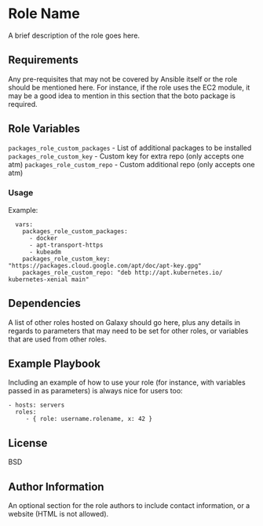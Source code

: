 Role Name
=========

A brief description of the role goes here.

Requirements
------------

Any pre-requisites that may not be covered by Ansible itself or the role should be mentioned here. For instance, if the role uses the EC2 module, it may be a good idea to mention in this section that the boto package is required.

Role Variables
--------------

`packages_role_custom_packages` - List of additional packages to be installed
`packages_role_custom_key` - Custom key for extra repo (only accepts one atm)
`packages_role_custom_repo` - Custom additional repo (only accepts one atm)

### Usage

Example:
```
  vars:
    packages_role_custom_packages:
      - docker
      - apt-transport-https
      - kubeadm
    packages_role_custom_key: "https://packages.cloud.google.com/apt/doc/apt-key.gpg"
    packages_role_custom_repo: "deb http://apt.kubernetes.io/ kubernetes-xenial main"
```  


Dependencies
------------

A list of other roles hosted on Galaxy should go here, plus any details in regards to parameters that may need to be set for other roles, or variables that are used from other roles.

Example Playbook
----------------

Including an example of how to use your role (for instance, with variables passed in as parameters) is always nice for users too:

    - hosts: servers
      roles:
         - { role: username.rolename, x: 42 }

License
-------

BSD

Author Information
------------------

An optional section for the role authors to include contact information, or a website (HTML is not allowed).
